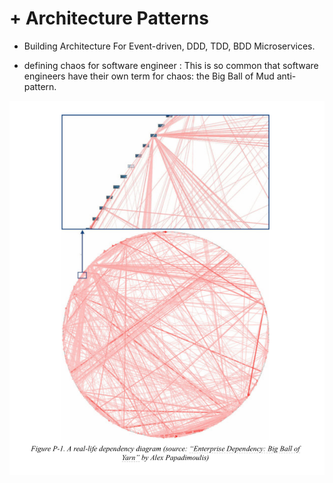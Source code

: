 # + Architecture Patterns
- Building Architecture For Event-driven, DDD, TDD, BDD Microservices.

+ defining chaos for software engineer :
This is so common that software engineers have their own term for chaos: the Big Ball of Mud anti-pattern.

![](./static/depandency_diagram.png)

